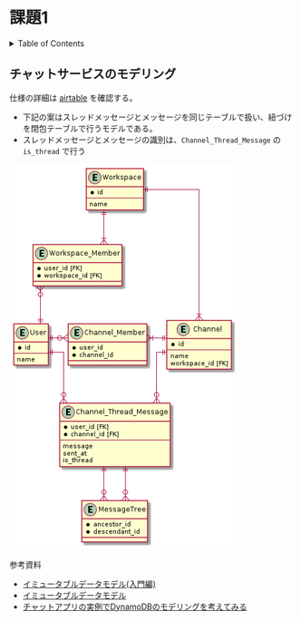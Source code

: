 # 課題1

<!-- START doctoc generated TOC please keep comment here to allow auto update -->
<!-- DON'T EDIT THIS SECTION, INSTEAD RE-RUN doctoc TO UPDATE -->
<details>
<summary>Table of Contents</summary>

- [チャットサービスのモデリング](#%E3%83%81%E3%83%A3%E3%83%83%E3%83%88%E3%82%B5%E3%83%BC%E3%83%93%E3%82%B9%E3%81%AE%E3%83%A2%E3%83%87%E3%83%AA%E3%83%B3%E3%82%B0)

</details>
<!-- END doctoc generated TOC please keep comment here to allow auto update -->

## チャットサービスのモデリング

仕様の詳細は [airtable](https://airtable.com/tblTnXBXFOYJ0J7lZ/viwyi8muFtWUlhNKG/recCDmAj926oLfOde?blocks=hide) を確認する。

- 下記の案はスレッドメッセージとメッセージを同じテーブルで扱い、紐づけを閉包テーブルで行うモデルである。
- スレッドメッセージとメッセージの識別は、`Channel_Thread_Message` の `is_thread` で行う

![](../assets/chat-v1.png)

参考資料

- [イミュータブルデータモデル(入門編)](https://www.slideshare.net/kawasima/ss-40471672)
- [イミュータブルデータモデル](https://scrapbox.io/kawasima/%E3%82%A4%E3%83%9F%E3%83%A5%E3%83%BC%E3%82%BF%E3%83%96%E3%83%AB%E3%83%87%E3%83%BC%E3%82%BF%E3%83%A2%E3%83%87%E3%83%AB)
- [チャットアプリの実例でDynamoDBのモデリングを考えてみる](https://zenn.dev/dove/scraps/576858405f1411)
